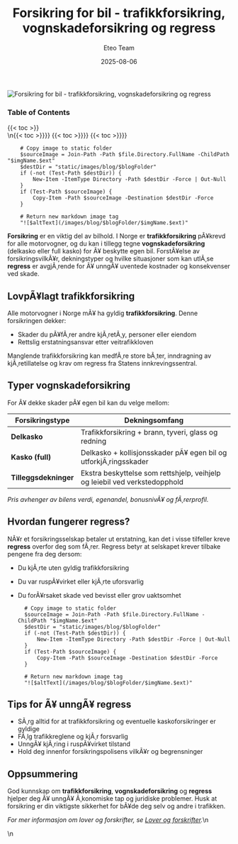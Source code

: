 ﻿---
title: "Forsikring for bil - trafikkforsikring, vognskadeforsikring og regress"
date: 2025-08-06
draft: false
author: "Eteo Team"
description: "Lær alt om trafikkforsikring, vognskadeforsikring, private tilleggsforsikringer og hvordan regress fungerer i norsk bilforsikring."
categories: ["Driving Theory"]
tags: ["driving", "theory", "safety"]
featured_image: "/images/blog/forsikring-trafikkforsikring-vognskadeforsikring-og-regress/forsikring-trafikkforsikring-vognskadeforsikring-og-regress-image.svg"
---

<div class="blog-content">
  <div class="featured-image">
    <img src="/images/blog/forsikring-trafikkforsikring-vognskadeforsikring-og-regress/forsikring-trafikkforsikring-vognskadeforsikring-og-regress-image.svg" alt="Forsikring for bil - trafikkforsikring, vognskadeforsikring og regress" class="img-fluid rounded">
  </div>

  <div class="toc-container mt-4 mb-4">
    <h3>Table of Contents</h3>
    {{< toc >}}
  </div>

  <div class="blog-body">\n{{< toc >}}}}
{{< toc >}}}}
{{< toc >}}}}

        
        
        # Copy image to static folder
        $sourceImage = Join-Path -Path $file.Directory.FullName -ChildPath "$imgName.$ext"
        $destDir = "static/images/blog/$blogFolder"
        if (-not (Test-Path $destDir)) {
            New-Item -ItemType Directory -Path $destDir -Force | Out-Null
        }
        if (Test-Path $sourceImage) {
            Copy-Item -Path $sourceImage -Destination $destDir -Force
        }
        
        # Return new markdown image tag
        "![$altText](/images/blog/$blogFolder/$imgName.$ext)"
    

**Forsikring** er en viktig del av bilhold. I Norge er **trafikkforsikring** pÃ¥krevd for alle motorvogner, og du kan i tillegg tegne **vognskadeforsikring** (delkasko eller full kasko) for Ã¥ beskytte egen bil. ForstÃ¥else av forsikringsvilkÃ¥r, dekningstyper og hvilke situasjoner som kan utlÃ¸se **regress** er avgjÃ¸rende for Ã¥ unngÃ¥ uventede kostnader og konsekvenser ved skade.

## LovpÃ¥lagt trafikkforsikring

Alle motorvogner i Norge mÃ¥ ha gyldig **trafikkforsikring**. Denne forsikringen dekker:

* Skader du pÃ¥fÃ¸rer andre kjÃ¸retÃ¸y, personer eller eiendom
* Rettslig erstatningsansvar etter veitrafikkloven

Manglende trafikkforsikring kan medfÃ¸re store bÃ¸ter, inndragning av kjÃ¸retillatelse og krav om regress fra Statens innkrevingssentral.

## Typer vognskadeforsikring

For Ã¥ dekke skader pÃ¥ egen bil kan du velge mellom:

| Forsikringstype     | Dekningsomfang                                                           |
|---------------------|---------------------------------------------------------------------------|
| **Delkasko**        | Trafikkforsikring + brann, tyveri, glass og redning                       |
| **Kasko (full)**    | Delkasko + kollisjonsskader pÃ¥ egen bil og utforkjÃ¸ringsskader           |
| **Tilleggsdekninger** | Ekstra beskyttelse som rettshjelp, veihjelp og leiebil ved verkstedopphold |

*Pris avhenger av bilens verdi, egenandel, bonusnivÃ¥ og fÃ¸rerprofil.*

## Hvordan fungerer regress?

NÃ¥r et forsikringsselskap betaler ut erstatning, kan det i visse tilfeller kreve **regress** overfor deg som fÃ¸rer. Regress betyr at selskapet krever tilbake pengene fra deg dersom:

* Du kjÃ¸rte uten gyldig trafikkforsikring
* Du var ruspÃ¥virket eller kjÃ¸rte uforsvarlig
* Du forÃ¥rsaket skade ved bevisst eller grov uaktsomhet


        
        
        # Copy image to static folder
        $sourceImage = Join-Path -Path $file.Directory.FullName -ChildPath "$imgName.$ext"
        $destDir = "static/images/blog/$blogFolder"
        if (-not (Test-Path $destDir)) {
            New-Item -ItemType Directory -Path $destDir -Force | Out-Null
        }
        if (Test-Path $sourceImage) {
            Copy-Item -Path $sourceImage -Destination $destDir -Force
        }
        
        # Return new markdown image tag
        "![$altText](/images/blog/$blogFolder/$imgName.$ext)"
    

## Tips for Ã¥ unngÃ¥ regress

* SÃ¸rg alltid for at trafikkforsikring og eventuelle kaskoforsikringer er gyldige
* FÃ¸lg trafikkreglene og kjÃ¸r forsvarlig
* UnngÃ¥ kjÃ¸ring i ruspÃ¥virket tilstand
* Hold deg innenfor forsikringspolisens vilkÃ¥r og begrensninger

## Oppsummering

God kunnskap om **trafikkforsikring**, **vognskadeforsikring** og **regress** hjelper deg Ã¥ unngÃ¥ Ã¸konomiske tap og juridiske problemer. Husk at forsikring er din viktigste sikkerhet for bÃ¥de deg selv og andre i trafikken.

*For mer informasjon om lover og forskrifter, se [Lover og forskrifter](/blogs/teori/lover-og-forskrifter "Lover og forskrifter - Regler for forsikring og erstatning").*\n  </div>\n</div>